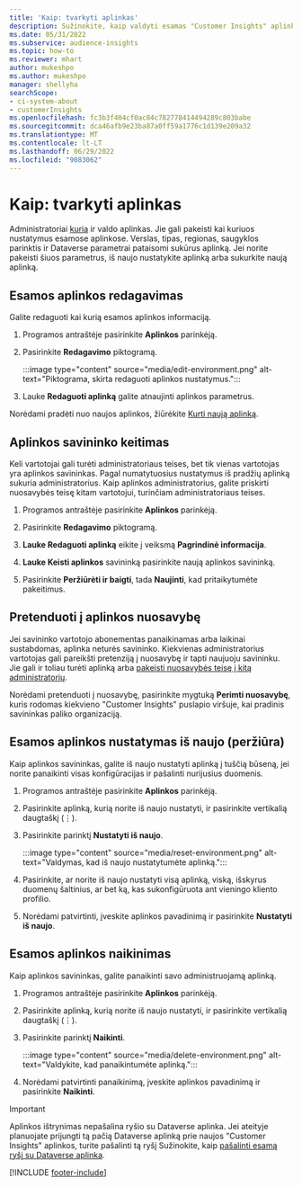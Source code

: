 ```yaml
---
title: 'Kaip: tvarkyti aplinkas'
description: Sužinokite, kaip valdyti esamas "Customer Insights" aplinkas kaip administratoriui."
ms.date: 05/31/2022
ms.subservice: audience-insights
ms.topic: how-to
ms.reviewer: mhart
author: mukeshpo
ms.author: mukeshpo
manager: shellyha
searchScope:
- ci-system-about
- customerInsights
ms.openlocfilehash: fc3b3f404cf0ac84c782778414494289c803babe
ms.sourcegitcommit: dca46afb9e23ba87a0ff59a1776c1d139e209a32
ms.translationtype: MT
ms.contentlocale: lt-LT
ms.lasthandoff: 06/29/2022
ms.locfileid: "9083062"
---
```

# <a name="how-to-manage-environments"></a>Kaip: tvarkyti aplinkas

Administratoriai [kuria](create-environment.md) ir valdo aplinkas. Jie gali pakeisti kai kuriuos nustatymus esamose aplinkose. Verslas, tipas, regionas, saugyklos parinktis ir Dataverse parametrai pataisomi sukūrus aplinką. Jei norite pakeisti šiuos parametrus, iš naujo nustatykite aplinką arba sukurkite naują aplinką.

## <a name="edit-an-existing-environment"></a>Esamos aplinkos redagavimas

Galite redaguoti kai kurią esamos aplinkos informaciją.

1. Programos antraštėje pasirinkite **Aplinkos** parinkėją.

1. Pasirinkite **Redagavimo** piktogramą.

   :::image type="content" source="media/edit-environment.png" alt-text="Piktograma, skirta redaguoti aplinkos nustatymus.":::

1. Lauke **Redaguoti aplinką** galite atnaujinti aplinkos parametrus.

Norėdami pradėti nuo naujos aplinkos, žiūrėkite [Kurti naują aplinką](create-environment.md).

## <a name="change-the-owner-of-an-environment"></a>Aplinkos savininko keitimas

Keli vartotojai gali turėti administratoriaus teises, bet tik vienas vartotojas yra aplinkos savininkas. Pagal numatytuosius nustatymus iš pradžių aplinką sukuria administratorius. Kaip aplinkos administratorius, galite priskirti nuosavybės teisę kitam vartotojui, turinčiam administratoriaus teises.

1. Programos antraštėje pasirinkite **Aplinkos** parinkėją.

1. Pasirinkite **Redagavimo** piktogramą.

1. **Lauke Redaguoti aplinką** eikite į veiksmą **Pagrindinė informacija**.

1. **Lauke Keisti aplinkos** savininką pasirinkite naują aplinkos savininką.  

1. Pasirinkite **Peržiūrėti ir baigti**, tada **Naujinti**, kad pritaikytumėte pakeitimus.

## <a name="claim-ownership-of-an-environment"></a>Pretenduoti į aplinkos nuosavybę

Jei savininko vartotojo abonementas panaikinamas arba laikinai sustabdomas, aplinka neturės savininko. Kiekvienas administratorius vartotojas gali pareikšti pretenziją į nuosavybę ir tapti naujuoju savininku. Jie gali ir toliau turėti aplinką arba [pakeisti nuosavybės teisę į kitą administratorių](#change-the-owner-of-an-environment).

Norėdami pretenduoti į nuosavybę, pasirinkite mygtuką **Perimti nuosavybę**, kuris rodomas kiekvieno "Customer Insights" puslapio viršuje, kai pradinis savininkas paliko organizaciją.

## <a name="reset-an-existing-environment-preview"></a>Esamos aplinkos nustatymas iš naujo (peržiūra)

Kaip aplinkos savininkas, galite iš naujo nustatyti aplinką į tuščią būseną, jei norite panaikinti visas konfigūracijas ir pašalinti nurijusius duomenis.

1. Programos antraštėje pasirinkite **Aplinkos** parinkėją.

1. Pasirinkite aplinką, kurią norite iš naujo nustatyti, ir pasirinkite vertikalią daugtaškį (&vellip;).

1. Pasirinkite parinktį **Nustatyti iš naujo**.

   :::image type="content" source="media/reset-environment.png" alt-text="Valdymas, kad iš naujo nustatytumėte aplinką.":::

1. Pasirinkite, ar norite iš naujo nustatyti visą aplinką, viską, išskyrus duomenų šaltinius, ar bet ką, kas sukonfigūruota ant vieningo kliento profilio.

1. Norėdami patvirtinti, įveskite aplinkos pavadinimą ir pasirinkite **Nustatyti iš naujo**.

## <a name="delete-an-existing-environment"></a>Esamos aplinkos naikinimas

Kaip aplinkos savininkas, galite panaikinti savo administruojamą aplinką.

1. Programos antraštėje pasirinkite **Aplinkos** parinkėją.

1. Pasirinkite aplinką, kurią norite iš naujo nustatyti, ir pasirinkite vertikalią daugtaškį (&vellip;). 

1. Pasirinkite parinktį **Naikinti**.

   :::image type="content" source="media/delete-environment.png" alt-text="Valdykite, kad panaikintumėte aplinką.":::

1. Norėdami patvirtinti panaikinimą, įveskite aplinkos pavadinimą ir pasirinkite **Naikinti**.

> [!IMPORTANT]
> Aplinkos ištrynimas nepašalina ryšio su Dataverse aplinka. Jei ateityje planuojate prijungti tą pačią Dataverse aplinką prie naujos "Customer Insights" aplinkos, turite pašalinti tą ryšį Sužinokite, kaip [pašalinti esamą ryšį su Dataverse aplinka](customer-insights-dataverse.md#remove-an-existing-connection-to-a-dataverse-environment).

[!INCLUDE [footer-include](includes/footer-banner.md)]
